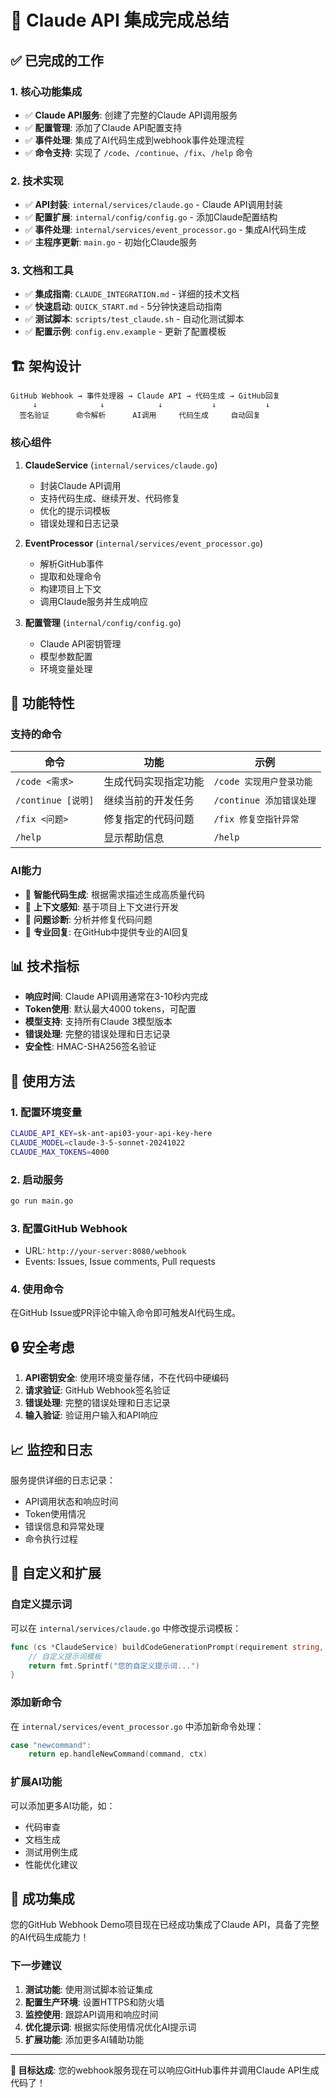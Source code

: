 # 🎉 Claude API 集成完成总结

## ✅ 已完成的工作

### 1. 核心功能集成
- ✅ **Claude API服务**: 创建了完整的Claude API调用服务
- ✅ **配置管理**: 添加了Claude API配置支持
- ✅ **事件处理**: 集成了AI代码生成到webhook事件处理流程
- ✅ **命令支持**: 实现了 `/code`、`/continue`、`/fix`、`/help` 命令

### 2. 技术实现
- ✅ **API封装**: `internal/services/claude.go` - Claude API调用封装
- ✅ **配置扩展**: `internal/config/config.go` - 添加Claude配置结构
- ✅ **事件处理**: `internal/services/event_processor.go` - 集成AI代码生成
- ✅ **主程序更新**: `main.go` - 初始化Claude服务

### 3. 文档和工具
- ✅ **集成指南**: `CLAUDE_INTEGRATION.md` - 详细的技术文档
- ✅ **快速启动**: `QUICK_START.md` - 5分钟快速启动指南
- ✅ **测试脚本**: `scripts/test_claude.sh` - 自动化测试脚本
- ✅ **配置示例**: `config.env.example` - 更新了配置模板

## 🏗️ 架构设计

```
GitHub Webhook → 事件处理器 → Claude API → 代码生成 → GitHub回复
     ↓              ↓            ↓           ↓           ↓
  签名验证      命令解析      AI调用     代码生成     自动回复
```

### 核心组件

1. **ClaudeService** (`internal/services/claude.go`)
   - 封装Claude API调用
   - 支持代码生成、继续开发、代码修复
   - 优化的提示词模板
   - 错误处理和日志记录

2. **EventProcessor** (`internal/services/event_processor.go`)
   - 解析GitHub事件
   - 提取和处理命令
   - 构建项目上下文
   - 调用Claude服务并生成响应

3. **配置管理** (`internal/config/config.go`)
   - Claude API密钥管理
   - 模型参数配置
   - 环境变量处理

## 🎯 功能特性

### 支持的命令

| 命令 | 功能 | 示例 |
|------|------|------|
| `/code <需求>` | 生成代码实现指定功能 | `/code 实现用户登录功能` |
| `/continue [说明]` | 继续当前的开发任务 | `/continue 添加错误处理` |
| `/fix <问题>` | 修复指定的代码问题 | `/fix 修复空指针异常` |
| `/help` | 显示帮助信息 | `/help` |

### AI能力

- 🤖 **智能代码生成**: 根据需求描述生成高质量代码
- 🔄 **上下文感知**: 基于项目上下文进行开发
- 🔧 **问题诊断**: 分析并修复代码问题
- 💬 **专业回复**: 在GitHub中提供专业的AI回复

## 📊 技术指标

- **响应时间**: Claude API调用通常在3-10秒内完成
- **Token使用**: 默认最大4000 tokens，可配置
- **模型支持**: 支持所有Claude 3模型版本
- **错误处理**: 完整的错误处理和日志记录
- **安全性**: HMAC-SHA256签名验证

## 🚀 使用方法

### 1. 配置环境变量
```bash
CLAUDE_API_KEY=sk-ant-api03-your-api-key-here
CLAUDE_MODEL=claude-3-5-sonnet-20241022
CLAUDE_MAX_TOKENS=4000
```

### 2. 启动服务
```bash
go run main.go
```

### 3. 配置GitHub Webhook
- URL: `http://your-server:8080/webhook`
- Events: Issues, Issue comments, Pull requests

### 4. 使用命令
在GitHub Issue或PR评论中输入命令即可触发AI代码生成。

## 🔒 安全考虑

1. **API密钥安全**: 使用环境变量存储，不在代码中硬编码
2. **请求验证**: GitHub Webhook签名验证
3. **错误处理**: 完整的错误处理和日志记录
4. **输入验证**: 验证用户输入和API响应

## 📈 监控和日志

服务提供详细的日志记录：
- API调用状态和响应时间
- Token使用情况
- 错误信息和异常处理
- 命令执行过程

## 🔧 自定义和扩展

### 自定义提示词
可以在 `internal/services/claude.go` 中修改提示词模板：

```go
func (cs *ClaudeService) buildCodeGenerationPrompt(requirement string, context string) string {
    // 自定义提示词模板
    return fmt.Sprintf("您的自定义提示词...")
}
```

### 添加新命令
在 `internal/services/event_processor.go` 中添加新命令处理：

```go
case "newcommand":
    return ep.handleNewCommand(command, ctx)
```

### 扩展AI功能
可以添加更多AI功能，如：
- 代码审查
- 文档生成
- 测试用例生成
- 性能优化建议

## 🎉 成功集成

您的GitHub Webhook Demo项目现在已经成功集成了Claude API，具备了完整的AI代码生成能力！

### 下一步建议

1. **测试功能**: 使用测试脚本验证集成
2. **配置生产环境**: 设置HTTPS和防火墙
3. **监控使用**: 跟踪API调用和响应时间
4. **优化提示词**: 根据实际使用情况优化AI提示词
5. **扩展功能**: 添加更多AI辅助功能

---

**🎯 目标达成**: 您的webhook服务现在可以响应GitHub事件并调用Claude API生成代码了！
